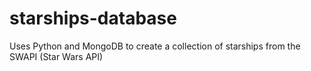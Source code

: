 # starships-database
Uses Python and MongoDB to create a collection of starships from the SWAPI (Star Wars API)
